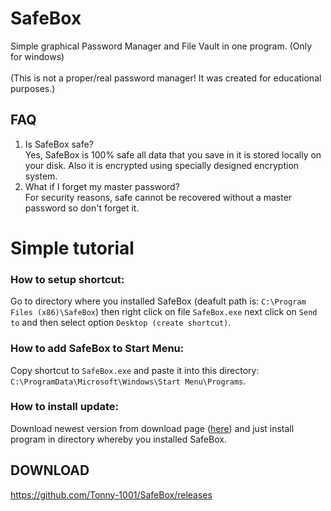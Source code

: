 # SafeBox
Simple graphical Password Manager and File Vault in one program.
(Only for windows) 
</br>
</br>
(This is not a proper/real password manager! It was created for educational purposes.)

## FAQ
1. Is SafeBox safe? </br>
  Yes, SafeBox is 100% safe all data that you save in it is stored locally on your disk. 
  Also it is encrypted using specially designed encryption system.
2. What if I forget my master password? </br>
  For security reasons, safe cannot be recovered without a master password so don't forget it.

# Simple tutorial
### How to setup shortcut:
Go to directory where you installed SafeBox (deafult path is: `C:\Program Files (x86)\SafeBox`)
then right click on file `SafeBox.exe` next click on `Send to` and then select option `Desktop (create shortcut)`.

### How to add SafeBox to Start Menu:
Copy shortcut to `SafeBox.exe` and paste it into this directory:</br>`C:\ProgramData\Microsoft\Windows\Start Menu\Programs`.

### How to install update:
Download newest version from download page ([here](https://github.com/Tonny-1001/SafeBox/releases)) and just install program in directory whereby you installed SafeBox.

## DOWNLOAD
https://github.com/Tonny-1001/SafeBox/releases
